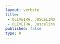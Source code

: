 ```yaml
---
layout: verbete
title:
 - OLIVEIRA, JUSCELINO
 - OLIVEIRA, Juscelino
published: false
type: R
---
```


